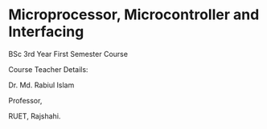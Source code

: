 # Microprocessor, Microcontroller and Interfacing
BSc 3rd Year First Semester Course

Course Teacher Details:

Dr. Md. Rabiul Islam

Professor,

RUET, Rajshahi.
